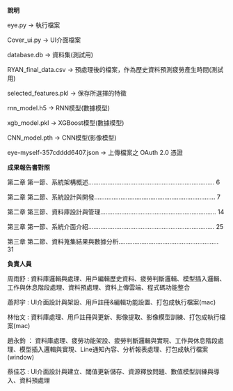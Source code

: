 **說明**

eye.py -> 執行檔案

Cover_ui.py -> UI介面檔案

database.db -> 資料集(測試用)

RYAN_final_data.csv -> 預處理後的檔案，作為歷史資料預測疲勞產生時間(測試用)

selected_features.pkl -> 保存所選擇的特徵

rnn_model.h5 -> RNN模型(數據模型)

xgb_model.pkl -> XGBoost模型(數據模型)

CNN_model.pth -> CNN模型(影像模型)

eye-myself-357cdddd6407.json -> 上傳檔案之 OAuth 2.0 憑證





**成果報告書對照**


第二章 第一節、系統架構概述………………………………………………………………	6

第二章 第二節、系統設計與開發……………………………………………………………	7

第二章 第三節、資料庫設計與管理………………………………………………………… 14

第三章 第一節、系統介面介紹………………………………………………………………	25

第三章 第二節、資料蒐集結果與數據分析…………………………………………………	31





**負責人員**


周雨舒 : 資料庫邏輯與處理、用戶編輯歷史資料、疲勞判斷邏輯、模型插入邏輯、工作與休息階段處理、資料預處理、資料上傳雲端、程式碼功能整合

蕭邦宇 : UI介面設計與架設、用戶註冊&編輯功能設置、打包成執行檔案(mac)

林怡文 : 資料庫處理、用戶註冊與更新、影像提取、影像模型訓練、打包成執行檔案(mac)

趙永鈞 ： 資料庫處理、疲勞功能架設、疲勞判斷邏輯與實現、工作與休息階段處理、模型插入邏輯與實現、Line通知內容、分析報表處理、打包成執行檔案(window)

蔡佳芯 : UI介面設計與建立、閾值更新儲存、資源釋放問題、數值模型訓練與導入、資料預處理

